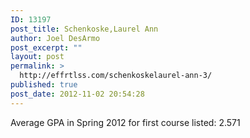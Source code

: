 ```yaml
---
ID: 13197
post_title: Schenkoske,Laurel Ann
author: Joel DesArmo
post_excerpt: ""
layout: post
permalink: >
  http://effrtlss.com/schenkoskelaurel-ann-3/
published: true
post_date: 2012-11-02 20:54:28
---
```

<p>Average GPA in Spring 2012 for first course listed: 2.571</p>